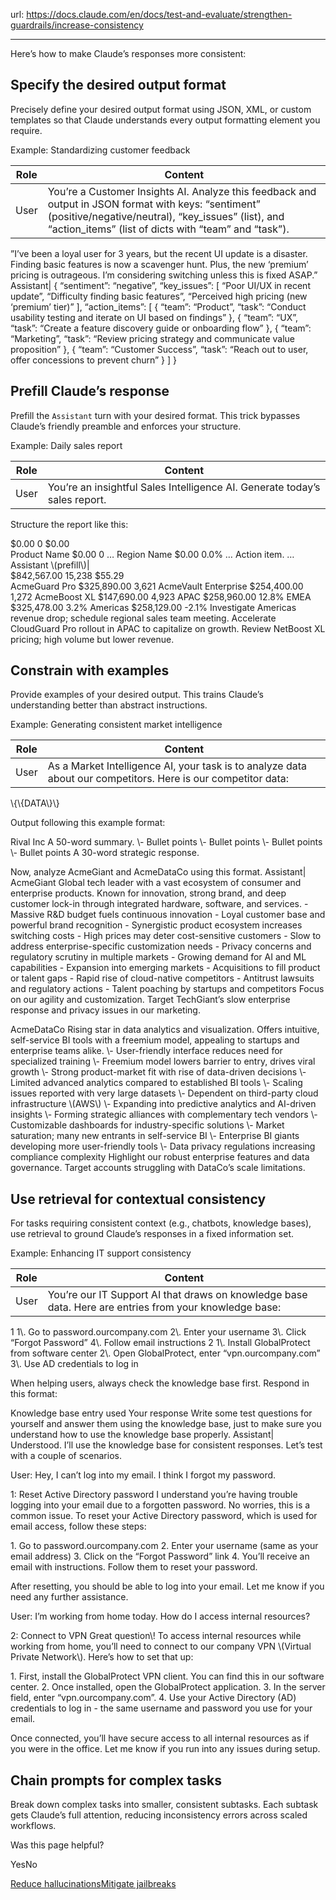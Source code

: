 url: https://docs.claude.com/en/docs/test-and-evaluate/strengthen-guardrails/increase-consistency

---

Here’s how to make Claude’s responses more consistent:

## Specify the desired output format

Precisely define your desired output format using JSON, XML, or custom templates so that Claude understands every output formatting element you require.

Example: Standardizing customer feedback

Role| Content
---|---
User| You’re a Customer Insights AI. Analyze this feedback and output in JSON format with keys: “sentiment” \(positive/negative/neutral\), “key\_issues” \(list\), and “action\_items” \(list of dicts with “team” and “task”\).

”I’ve been a loyal user for 3 years, but the recent UI update is a disaster. Finding basic features is now a scavenger hunt. Plus, the new ‘premium’ pricing is outrageous. I’m considering switching unless this is fixed ASAP.”
Assistant| \{
“sentiment”: “negative”,
“key\_issues”: \[
“Poor UI/UX in recent update”,
“Difficulty finding basic features”,
“Perceived high pricing \(new ‘premium’ tier\)”
\],
“action\_items”: \[
\{
“team”: “Product”,
“task”: “Conduct usability testing and iterate on UI based on findings”
\},
\{
“team”: “UX”,
“task”: “Create a feature discovery guide or onboarding flow”
\},
\{
“team”: “Marketing”,
“task”: “Review pricing strategy and communicate value proposition”
\},
\{
“team”: “Customer Success”,
“task”: “Reach out to user, offer concessions to prevent churn”
\}
\]
\}

## Prefill Claude’s response

Prefill the `Assistant` turn with your desired format. This trick bypasses Claude’s friendly preamble and enforces your structure.

Example: Daily sales report

Role| Content
---|---
User| You’re an insightful Sales Intelligence AI. Generate today’s sales report.

Structure the report like this:

<report>
<summary>
<metric name=“total\_revenue”>$0.00</metric>
<metric name=“units\_sold”>0</metric>
<metric name=“avg\_order\_value”>$0.00</metric>
</summary>
<top\_products>
<product>
<name>Product Name</name>
<revenue>$0.00</revenue>
<units>0</units>
</product>
…
</top\_products>
<regional\_performance>
<region>
<name>Region Name</name>
<revenue>$0.00</revenue>
<growth>0.0%</growth>
</region>
…
</regional\_performance>
<action\_items>
<item>Action item.</item>
…
</action\_items>
</report>
Assistant \(prefill\)| <report>
<summary>
<metric name=
Assistant| ”total\_revenue”>$842,567.00</metric>
<metric name=“units\_sold”>15,238</metric>
<metric name=“avg\_order\_value”>$55.29</metric>
</summary>
<top\_products>
<product>
<name>AcmeGuard Pro</name>
<revenue>$325,890.00</revenue>
<units>3,621</units>
</product>
<product>
<name>AcmeVault Enterprise</name>
<revenue>$254,400.00</revenue>
<units>1,272</units>
</product>
<product>
<name>AcmeBoost XL</name>
<revenue>$147,690.00</revenue>
<units>4,923</units>
</product>
</top\_products>
<regional\_performance>
<region>
<name>APAC</name>
<revenue>$258,960.00</revenue>
<growth>12.8%</growth>
</region>
<region>
<name>EMEA</name>
<revenue>$325,478.00</revenue>
<growth>3.2%</growth>
</region>
<region>
<name>Americas</name>
<revenue>$258,129.00</revenue>
<growth>-2.1%</growth>
</region>
</regional\_performance>
<action\_items>
<item>Investigate Americas revenue drop; schedule regional sales team meeting.</item>
<item>Accelerate CloudGuard Pro rollout in APAC to capitalize on growth.</item>
<item>Review NetBoost XL pricing; high volume but lower revenue.</item>
</action\_items>
</report>

## Constrain with examples

Provide examples of your desired output. This trains Claude’s understanding better than abstract instructions.

Example: Generating consistent market intelligence

Role| Content
---|---
User| As a Market Intelligence AI, your task is to analyze data about our competitors. Here is our competitor data:
<data>
\{\{DATA\}\}
</data>

Output following this example format:

<competitor>
<name>Rival Inc</name>
<overview>A 50-word summary.</overview>
<swot>
<strengths>\- Bullet points</strengths>
<weaknesses>\- Bullet points</weaknesses>
<opportunities>\- Bullet points</opportunities>
<threats>\- Bullet points</threats>
</swot>
<strategy>A 30-word strategic response.</strategy>
</competitor>

Now, analyze AcmeGiant and AcmeDataCo using this format.
Assistant| <competitor>
<name>AcmeGiant</name>
<overview>Global tech leader with a vast ecosystem of consumer and enterprise products. Known for innovation, strong brand, and deep customer lock-in through integrated hardware, software, and services.</overview>
<swot>
<strengths>
\- Massive R&D budget fuels continuous innovation
\- Loyal customer base and powerful brand recognition
\- Synergistic product ecosystem increases switching costs
</strengths>
<weaknesses>
\- High prices may deter cost-sensitive customers
\- Slow to address enterprise-specific customization needs
\- Privacy concerns and regulatory scrutiny in multiple markets
</weaknesses>
<opportunities>
\- Growing demand for AI and ML capabilities
\- Expansion into emerging markets
\- Acquisitions to fill product or talent gaps
</opportunities>
<threats>
\- Rapid rise of cloud-native competitors
\- Antitrust lawsuits and regulatory actions
\- Talent poaching by startups and competitors
</threats>
</swot>
<strategy>Focus on our agility and customization. Target TechGiant’s slow enterprise response and privacy issues in our marketing.</strategy>
</competitor>

<competitor>
<name>AcmeDataCo</name>
<overview>Rising star in data analytics and visualization. Offers intuitive, self-service BI tools with a freemium model, appealing to startups and enterprise teams alike.</overview>
<swot>
<strengths>
\- User-friendly interface reduces need for specialized training
\- Freemium model lowers barrier to entry, drives viral growth
\- Strong product-market fit with rise of data-driven decisions
</strengths>
<weaknesses>
\- Limited advanced analytics compared to established BI tools
\- Scaling issues reported with very large datasets
\- Dependent on third-party cloud infrastructure \(AWS\)
</weaknesses>
<opportunities>
\- Expanding into predictive analytics and AI-driven insights
\- Forming strategic alliances with complementary tech vendors
\- Customizable dashboards for industry-specific solutions
</opportunities>
<threats>
\- Market saturation; many new entrants in self-service BI
\- Enterprise BI giants developing more user-friendly tools
\- Data privacy regulations increasing compliance complexity
</threats>
</swot>
<strategy>Highlight our robust enterprise features and data governance. Target accounts struggling with DataCo’s scale limitations.</strategy>
</competitor>

## Use retrieval for contextual consistency

For tasks requiring consistent context \(e.g., chatbots, knowledge bases\), use retrieval to ground Claude’s responses in a fixed information set.

Example: Enhancing IT support consistency

Role| Content
---|---
User| You’re our IT Support AI that draws on knowledge base data. Here are entries from your knowledge base:

<kb>
<entry>
<id>1</id>
<title>Reset Active Directory password</title>
<content>1\. Go to password.ourcompany.com
2\. Enter your username
3\. Click “Forgot Password”
4\. Follow email instructions</content>
</entry>
<entry>
<id>2</id>
<title>Connect to VPN</title>
<content>1\. Install GlobalProtect from software center
2\. Open GlobalProtect, enter “vpn.ourcompany.com”
3\. Use AD credentials to log in</content>
</entry>
</kb>

When helping users, always check the knowledge base first. Respond in this format:

<response>
<kb\_entry>Knowledge base entry used</kb\_entry>
<answer>Your response</answer>
</response> Write some test questions for yourself and answer them using the knowledge base, just to make sure you understand how to use the knowledge base properly.
Assistant| Understood. I’ll use the knowledge base for consistent responses. Let’s test with a couple of scenarios.

User: Hey, I can’t log into my email. I think I forgot my password.

<response>
<kb\_entry>1: Reset Active Directory password</entry>
<answer>I understand you’re having trouble logging into your email due to a forgotten password. No worries, this is a common issue. To reset your Active Directory password, which is used for email access, follow these steps:

1\. Go to password.ourcompany.com
2\. Enter your username \(same as your email address\)
3\. Click on the “Forgot Password” link
4\. You’ll receive an email with instructions. Follow them to reset your password.

After resetting, you should be able to log into your email. Let me know if you need any further assistance.</answer>
</response>

User: I’m working from home today. How do I access internal resources?

<response>
<kb\_entry>2: Connect to VPN</entry>
<answer>Great question\! To access internal resources while working from home, you’ll need to connect to our company VPN \(Virtual Private Network\). Here’s how to set that up:

1\. First, install the GlobalProtect VPN client. You can find this in our software center.
2\. Once installed, open the GlobalProtect application.
3\. In the server field, enter “vpn.ourcompany.com”.
4\. Use your Active Directory \(AD\) credentials to log in - the same username and password you use for your email.

Once connected, you’ll have secure access to all internal resources as if you were in the office. Let me know if you run into any issues during setup.</answer>
</response>

## Chain prompts for complex tasks

Break down complex tasks into smaller, consistent subtasks. Each subtask gets Claude’s full attention, reducing inconsistency errors across scaled workflows.

Was this page helpful?

YesNo

[Reduce hallucinations](/en/docs/test-and-evaluate/strengthen-guardrails/reduce-hallucinations)[Mitigate jailbreaks](/en/docs/test-and-evaluate/strengthen-guardrails/mitigate-jailbreaks)
